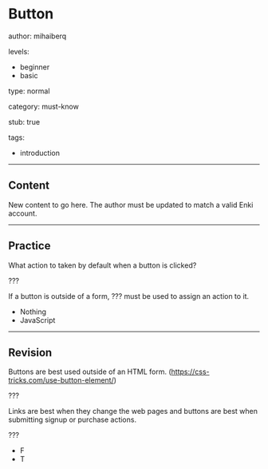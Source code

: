 # Button
author: mihaiberq

levels:
  - beginner
  - basic

type: normal

category: must-know

stub: true


tags:
  - introduction


---
## Content

New content to go here. The author must be updated to match a valid Enki account.

---
## Practice

What action to taken by default when a button is clicked?

???

If a button is outside of a form, ??? must be used to assign an action to it.


* Nothing
* JavaScript


---
## Revision

Buttons are best used outside of an HTML form.
    (https://css-tricks.com/use-button-element/)

???

Links are best when they change the web pages and buttons are best when submitting signup or purchase actions.

???
* F
* T
